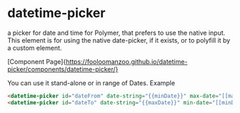 # datetime-picker

a picker for date and time for Polymer, that prefers to use the native input. This element is for using the native date-picker, if it exists, or to polyfill it by a custom element.

[Component Page]{https://fooloomanzoo.github.io/datetime-picker/components/datetime-picker/}

You can use it stand-alone or in range of Dates. Example

```html
<datetime-picker id="dateFrom" date-string="{{minDate}}" max-date="[[maxDate]]"></datetime-picker>
<datetime-picker id="dateTo" date-string="{{maxDate}}" min-date="[[minDate]]"></datetime-picker>
```
